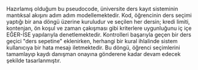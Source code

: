 

Hazırlamış olduğum bu pseudocode, üniversite ders kayıt sisteminin mantıksal akışını adım adım modellemektedir. Kod, öğrencinin ders seçimi yaptığı bir ana döngü üzerine kuruludur ve seçilen her dersin; kredi limiti, kontenjan, ön koşul ve zaman çakışması gibi kriterlere uygunluğunu iç içe EĞER-İSE yapılarıyla denetlemektedir. Kontrolleri başarıyla geçen bir ders geçici "ders sepetine" eklenirken, herhangi bir kural ihlalinde sistem kullanıcıya bir hata mesajı iletmektedir. Bu döngü, öğrenci seçimlerini tamamlayıp kaydı danışman onayına gönderene kadar devam edecek şekilde tasarlanmıştır.
